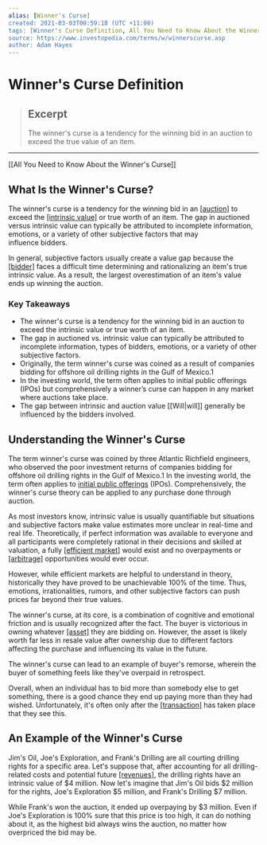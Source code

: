 ```yaml
---
alias: [Winner's Curse]
created: 2021-03-03T00:59:18 (UTC +11:00)
tags: [Winner's Curse Definition, All You Need to Know About the Winner's Curse]
source: https://www.investopedia.com/terms/w/winnerscurse.asp
author: Adam Hayes
---
```


# Winner's Curse Definition

> ## Excerpt
> The winner's curse is a tendency for the winning bid in an auction to exceed the true value of an item.

---

[[All You Need to Know About the Winner's Curse]]
## What Is the Winner's Curse?

The winner's curse is a tendency for the winning bid in an [[auction]](https://www.investopedia.com/terms/a/auction.asp) to exceed the [[intrinsic value]](https://www.investopedia.com/terms/i/intrinsicvalue.asp) or true worth of an item. The gap in auctioned versus intrinsic value can typically be attributed to incomplete information, emotions, or a variety of other subjective factors that may influence bidders.

In general, subjective factors usually create a value gap because the [[bidder]](https://www.investopedia.com/terms/b/bidder.asp) faces a difficult time determining and rationalizing an item's true intrinsic value. As a result, the largest overestimation of an item's value ends up winning the auction.

### Key Takeaways

-   The winner's curse is a tendency for the winning bid in an auction to exceed the intrinsic value or true worth of an item.
-   The gap in auctioned vs. intrinsic value can typically be attributed to incomplete information, types of bidders, emotions, or a variety of other subjective factors.
-   Originally, the term winner's curse was coined as a result of companies bidding for offshore oil drilling rights in the Gulf of Mexico.1
-   In the investing world, the term often applies to initial public offerings (IPOs) but comprehensively a winner’s curse can happen in any market where auctions take place.
-   The gap between intrinsic and auction value [[Will|will]] generally be influenced by the bidders involved.

## Understanding the Winner's Curse

The term winner's curse was coined by three Atlantic Richfield engineers, who observed the poor investment returns of companies bidding for offshore oil drilling rights in the Gulf of Mexico.1 In the investing world, the term often applies to [initial public offerings](https://www.investopedia.com/terms/i/ipo.asp) (IPOs). Comprehensively, the winner's curse theory can be applied to any purchase done through auction.

As most investors know, intrinsic value is usually quantifiable but situations and subjective factors make value estimates more unclear in real-time and real life. Theoretically, if perfect information was available to everyone and all participants were completely rational in their decisions and skilled at valuation, a fully [[efficient market]](https://www.investopedia.com/terms/m/marketefficiency.asp) would exist and no overpayments or [[arbitrage]](https://www.investopedia.com/terms/a/arbitrage.asp) opportunities would ever occur.

However, while efficient markets are helpful to understand in theory, historically they have proved to be unachievable 100% of the time. Thus, emotions, irrationalities, rumors, and other subjective factors can push prices far beyond their true values.

The winner's curse, at its core, is a combination of cognitive and emotional friction and is usually recognized after the fact. The buyer is victorious in owning whatever [[asset]](https://www.investopedia.com/terms/a/asset.asp) they are bidding on. However, the asset is likely worth far less in resale value after ownership due to different factors affecting the purchase and influencing its value in the future.

The winner's curse can lead to an example of buyer's remorse, wherein the buyer of something feels like they've overpaid in retrospect.

Overall, when an individual has to bid more than somebody else to get something, there is a good chance they end up paying more than they had wished. Unfortunately, it's often only after the [[transaction]](https://www.investopedia.com/terms/t/transaction.asp) has taken place that they see this.

## An Example of the Winner's Curse

Jim's Oil, Joe's Exploration, and Frank's Drilling are all courting drilling rights for a specific area. Let's suppose that, after accounting for all drilling-related costs and potential future [[revenues]](https://www.investopedia.com/terms/r/revenue.asp), the drilling rights have an intrinsic value of $4 million. Now let's imagine that Jim's Oil bids $2 million for the rights, Joe's Exploration $5 million, and Frank's Drilling $7 million.

While Frank's won the auction, it ended up overpaying by $3 million. Even if Joe's Exploration is 100% sure that this price is too high, it can do nothing about it, as the highest bid always wins the auction, no matter how overpriced the bid may be.
